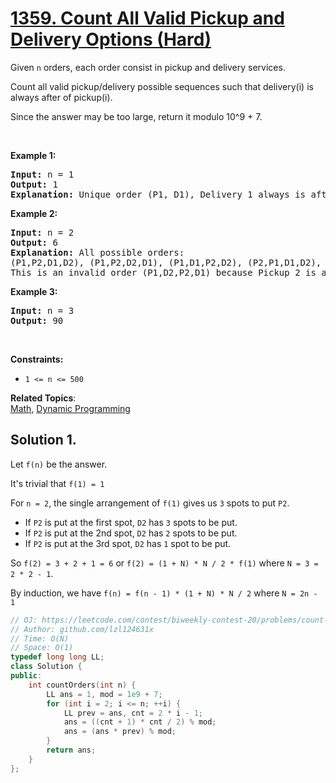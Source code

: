# [1359. Count All Valid Pickup and Delivery Options (Hard)](https://leetcode.com/problems/count-all-valid-pickup-and-delivery-options/)

<p>Given <code>n</code> orders, each order consist in pickup and delivery services.&nbsp;</p>

<p>Count all valid pickup/delivery possible sequences such that delivery(i) is always after of&nbsp;pickup(i).&nbsp;</p>

<p>Since the answer&nbsp;may be too large,&nbsp;return it modulo&nbsp;10^9 + 7.</p>

<p>&nbsp;</p>
<p><strong>Example 1:</strong></p>

<pre><strong>Input:</strong> n = 1
<strong>Output:</strong> 1
<strong>Explanation:</strong> Unique order (P1, D1), Delivery 1 always is after of Pickup 1.
</pre>

<p><strong>Example 2:</strong></p>

<pre><strong>Input:</strong> n = 2
<strong>Output:</strong> 6
<strong>Explanation:</strong> All possible orders: 
(P1,P2,D1,D2), (P1,P2,D2,D1), (P1,D1,P2,D2), (P2,P1,D1,D2), (P2,P1,D2,D1) and (P2,D2,P1,D1).
This is an invalid order (P1,D2,P2,D1) because Pickup 2 is after of Delivery 2.
</pre>

<p><strong>Example 3:</strong></p>

<pre><strong>Input:</strong> n = 3
<strong>Output:</strong> 90
</pre>

<p>&nbsp;</p>
<p><strong>Constraints:</strong></p>

<ul>
	<li><code>1 &lt;= n &lt;= 500</code></li>
</ul>

**Related Topics**:  
[Math](https://leetcode.com/tag/math/), [Dynamic Programming](https://leetcode.com/tag/dynamic-programming/)

## Solution 1.

Let `f(n)` be the answer.

It's trivial that `f(1) = 1`

For `n = 2`, the single arrangement of `f(1)` gives us `3` spots to put `P2`.

* If `P2` is put at the first spot, `D2` has `3` spots to be put.
* If `P2` is put at the 2nd spot, `D2` has `2` spots to be put.
* If `P2` is put at the 3rd spot, `D2` has `1` spot to be put.

So `f(2) = 3 + 2 + 1 = 6` or `f(2) = (1 + N) * N / 2 * f(1)` where `N = 3 = 2 * 2 - 1`.

By induction, we have `f(n) = f(n - 1) * (1 + N) * N / 2` where `N = 2n - 1`

```cpp
// OJ: https://leetcode.com/contest/biweekly-contest-20/problems/count-all-valid-pickup-and-delivery-options/
// Author: github.com/lzl124631x
// Time: O(N)
// Space: O(1)
typedef long long LL;
class Solution {
public:
    int countOrders(int n) {
        LL ans = 1, mod = 1e9 + 7;
        for (int i = 2; i <= n; ++i) {
            LL prev = ans, cnt = 2 * i - 1;
            ans = ((cnt + 1) * cnt / 2) % mod;
            ans = (ans * prev) % mod;
        }
        return ans;
    }
};
```